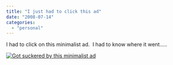 ```yaml
---
title: "I just had to click this ad"
date: "2008-07-14"
categories: 
  - "personal"
---
```


I had to click on this minimalist ad.  I had to know where it went.....

[![Got suckered by this minimalist ad](/assets/posts/images/picture-1.png "minimalist ad")](http://www.aaronheld.com/wp-content/uploads/2008/07/picture-1.png)
